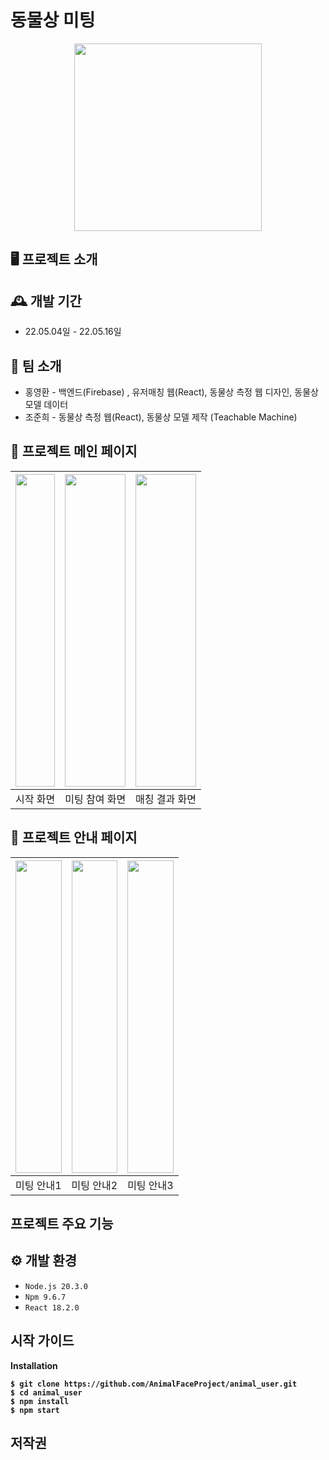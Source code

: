  동물상 미팅 
=============

<p align="center">
    <img src="https://github.com/AnimalFaceProject/animal_user/assets/77156858/b08c4184-150a-49a9-8863-9c4dfc35c58b" width="300">
<!-- <img src="https://github.com/AnimalFaceProject/animal_user/assets/77156858/fb81d2f7-4b41-49b0-a284-c9c22bc02706" width="300"> -->
<!-- <img src="https://github.com/AnimalFaceProject/animal_user/assets/77156858/57f64553-522a-4f55-8f9c-935526a1fe45" width="318"> -->
</p>
    
## 🖥️ 프로젝트 소개

## 🕰️ 개발 기간
- 22.05.04일 - 22.05.16일

## 👬 팀 소개
- 홍영환 - 백엔드(Firebase) , 유저매칭 웹(React), 동물상 측정 웹 디자인, 동물상 모델 데이터 <br>
- 조준희 - 동물상 측정 웹(React), 동물상 모델 제작 (Teachable Machine)

## 📌 프로젝트 메인 페이지

|<img src="https://github.com/En-soso-com/Android/assets/77156858/8f73007e-c011-4b52-909d-c2288b7fe213" height="500" width="100%" >|<img src="https://github.com/En-soso-com/Android/assets/77156858/d6347840-4882-4c48-a2c1-439d100a4255" height="500" width="100%"> |<img src="https://github.com/En-soso-com/Android/assets/77156858/6e689579-1e00-4860-93c9-41977e50d961" height="500" width="100%"> |
|:---:|:---:|:---:|
|시작 화면|미팅 참여 화면|매칭 결과 화면|

## 📌 프로젝트 안내 페이지

|<img src="https://github.com/En-soso-com/Android/assets/77156858/c9fd6046-57d9-4138-8119-851625443e53" height="500" width="100%" >|<img src="https://github.com/En-soso-com/Android/assets/77156858/ad5f62a7-b9ff-45dc-bfe2-5c0b64afe2ac" height="500" width="100%"> |<img src="https://github.com/En-soso-com/Android/assets/77156858/8029984b-6ca2-4a5e-be5b-cd6d17b8123f" height="500" width="100%"> |
|:---:|:---:|:---:|
|미팅 안내1|미팅 안내2|미팅 안내3|
## 프로젝트 주요 기능

## ⚙️ 개발 환경
- `Node.js 20.3.0`
- `Npm 9.6.7`
- `React 18.2.0`
## 시작 가이드

<strong>Installation

    $ git clone https://github.com/AnimalFaceProject/animal_user.git
    $ cd animal_user
    $ npm install
    $ npm start


## 저작권
</hr>
